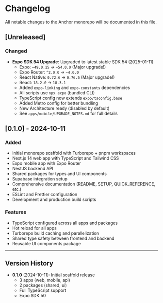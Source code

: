 # Changelog

All notable changes to the Anchor monorepo will be documented in this file.

## [Unreleased]

### Changed
- **Expo SDK 54 Upgrade**: Upgraded to latest stable SDK 54 (2025-01-11)
  - Expo: `~49.0.15` → `~54.0.0` (Major upgrade!)
  - Expo Router: `^2.0.0` → `~4.0.0`
  - React Native: `0.72.6` → `0.76.5` (Major upgrade!)
  - React: `18.2.0` → `18.3.1`
  - Added `expo-linking` and `expo-constants` dependencies
  - All scripts use `npx expo` (bundled CLI)
  - TypeScript config now extends `expo/tsconfig.base`
  - Added Metro config for better bundling
  - New Architecture ready (disabled by default)
  - See `apps/mobile/UPGRADE_NOTES.md` for full details

## [0.1.0] - 2024-10-11

### Added
- Initial monorepo scaffold with Turborepo + pnpm workspaces
- Next.js 14 web app with TypeScript and Tailwind CSS
- Expo mobile app with Expo Router
- NestJS backend API
- Shared packages for types and UI components
- Supabase integration setup
- Comprehensive documentation (README, SETUP, QUICK_REFERENCE, etc.)
- ESLint and Prettier configuration
- Development and production build scripts

### Features
- TypeScript configured across all apps and packages
- Hot reload for all apps
- Turborepo build caching and parallelization
- Shared type safety between frontend and backend
- Reusable UI components package

---

## Version History

- **0.1.0** (2024-10-11): Initial scaffold release
  - 3 apps (web, mobile, api)
  - 2 packages (shared, ui)
  - Full TypeScript support
  - Expo SDK 50

